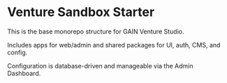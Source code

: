# Venture Sandbox Starter

This is the base monorepo structure for GAIN Venture Studio.

Includes apps for web/admin and shared packages for UI, auth, CMS, and config.

Configuration is database-driven and manageable via the Admin Dashboard.
